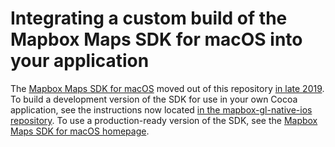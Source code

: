# Integrating a custom build of the Mapbox Maps SDK for macOS into your application

The [Mapbox Maps SDK for macOS](https://mapbox.github.io/mapbox-gl-native/macos/) moved out of this repository [in late 2019](https://github.com/mapbox/mapbox-gl-native/issues/15971). To build a development version of the SDK for use in your own Cocoa application, see the instructions now located [in the mapbox-gl-native-ios repository](https://github.com/mapbox/mapbox-gl-native-ios/tree/master/platform/macos/INSTALL.md). To use a production-ready version of the SDK, see the [Mapbox Maps SDK for macOS homepage](https://mapbox.github.io/mapbox-gl-native/macos/).
